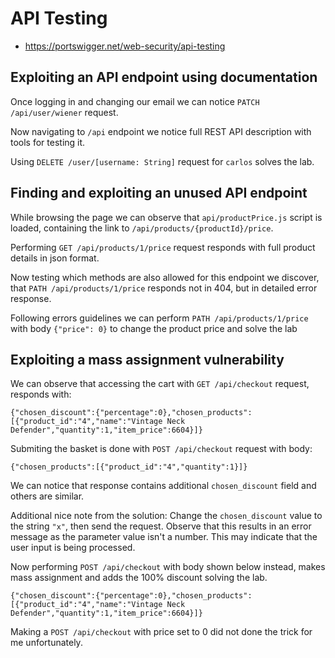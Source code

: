 # API Testing

- https://portswigger.net/web-security/api-testing

## Exploiting an API endpoint using documentation

Once logging in and changing our email we can notice `PATCH /api/user/wiener` request.

Now navigating to `/api` endpoint we notice full REST API description with tools for testing it.

Using `DELETE /user/[username: String]` request for `carlos` solves the lab.


## Finding and exploiting an unused API endpoint

While browsing the page we can observe that `api/productPrice.js` script is loaded, containing the link to `/api/products/{productId}/price`.

Performing `GET /api/products/1/price` request responds with full product details in json format.

Now testing which methods are also allowed for this endpoint we discover, that `PATH /api/products/1/price` responds not in 404, but in detailed error response. 

Following errors guidelines we can perform `PATH /api/products/1/price` with body `{"price": 0}` to change the product price and solve the lab

## Exploiting a mass assignment vulnerability

We can observe that accessing the cart with `GET /api/checkout` request, responds with:

```
{"chosen_discount":{"percentage":0},"chosen_products":[{"product_id":"4","name":"Vintage Neck Defender","quantity":1,"item_price":6604}]}
```

Submiting the basket is done with `POST /api/checkout` request with body:

```
{"chosen_products":[{"product_id":"4","quantity":1}]}
```

We can notice that response contains additional `chosen_discount` field and others are similar. 

Additional nice note from the solution: 
Change the `chosen_discount` value to the string `"x"`, then send the request. Observe that this results in an error message as the parameter value isn't a number. This may indicate that the user input is being processed. 

Now performing `POST /api/checkout` with body shown below instead, makes mass assignment and adds the 100% discount solving the lab.

```
{"chosen_discount":{"percentage":0},"chosen_products":[{"product_id":"4","name":"Vintage Neck Defender","quantity":1,"item_price":6604}]}
```

Making a `POST /api/checkout` with price set to 0 did not done the trick for me unfortunately.
